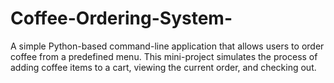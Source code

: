 # Coffee-Ordering-System-
A simple Python-based command-line application that allows users to order coffee from a predefined menu. This mini-project simulates the process of adding coffee items to a cart, viewing the current order, and checking out.
